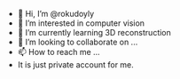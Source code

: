 - 👋 Hi, I’m @rokudoyly
- 👀 I’m interested in computer vision
- 🌱 I’m currently learning 3D reconstruction
- 💞️ I’m looking to collaborate on ...
- 📫 How to reach me ...
- It is just private account for me.

<!---
rokudoyly/rokudoyly is a ✨ special ✨ repository because its `README.md` (this file) appears on your GitHub profile.
You can click the Preview link to take a look at your changes.
--->
